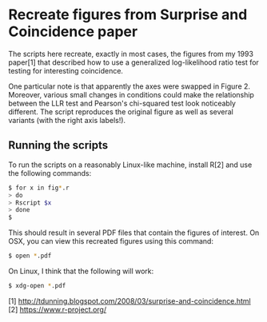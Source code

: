 # Recreate figures from Surprise and Coincidence paper

The scripts here recreate, exactly in most cases, the figures from my 1993 paper[1] that described how to use a generalized log-likelihood ratio test for testing for interesting coincidence.

One particular note is that apparently the axes were swapped in Figure 2. Moreover, various small changes in conditions could make the relationship between the LLR test and Pearson's chi-squared test look noticeably different. The script reproduces the original figure as well as several variants (with the right axis labels!).

## Running the scripts

To run the scripts on a reasonably Linux-like machine, install R[2] and use the following commands:

```bash
$ for x in fig*.r
> do
> Rscript $x
> done
$
```
This should result in several PDF files that contain the figures of interest. On OSX, you can view this recreated figures using this command:

```bash
$ open *.pdf
```

On Linux, I think that the following will work:
```bash
$ xdg-open *.pdf
```

[1] http://tdunning.blogspot.com/2008/03/surprise-and-coincidence.html
[2] https://www.r-project.org/
